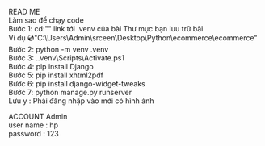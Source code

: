 READ ME </br>
Làm sao để chạy code </br>
Bước 1: cd:"" link tới .venv của bài Thư mục bạn lưu trữ bài </br>
Ví dụ :cd:"C:\Users\Admin\srceen\Desktop\Python\ecommerce\ecommerce"
Bước 2: python -m venv .venv</br>
Bước 3: .\.venv\Scripts\Activate.ps1</br>
Bước 4: pip install Django</br>
Bước 5: pip install xhtml2pdf</br>
Bước 6: pip install django-widget-tweaks</br>
Bước 7: python manage.py runserver</br>
Lưu y : Phải đăng nhập vào mới có hình ảnh </br>

ACCOUNT Admin </br>
user name : hp</br>
password : 123
